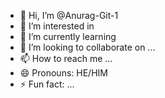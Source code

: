 - 👋 Hi, I’m @Anurag-Git-1
- 👀 I’m interested in  
- 🌱 I’m currently learning 
- 💞️ I’m looking to collaborate on ...
- 📫 How to reach me ...
- 😄 Pronouns: HE/HIM
- ⚡ Fun fact: ...

<!---
Anurag-Git-1/Anurag-Git-1 is a ✨ special ✨ repository because its `README.md` (this file) appears on your GitHub profile.
You can click the Preview link to take a look at your changes.
--->
